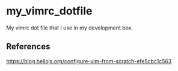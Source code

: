 # my_vimrc_dotfile
My vimrc dot file that I use in my development box.

## References
https://blog.hellojs.org/configure-vim-from-scratch-efe5cbc1c563
